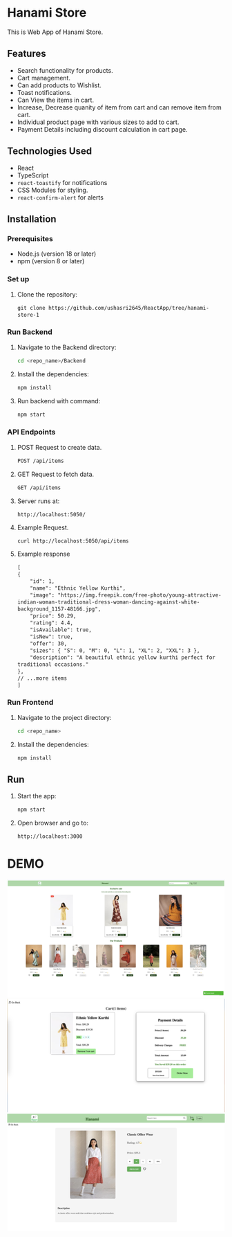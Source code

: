 # Hanami Store

This is Web App of Hanami Store.

## Features

* Search functionality for products.
* Cart management.
* Can add products to Wishlist. 
* Toast notifications.
* Can View the items in cart.
* Increase, Decrease quanity of item from cart and can remove item from cart.
* Individual product page with various sizes to add to cart.
* Payment Details including discount calculation in cart page.

## Technologies Used

* React
* TypeScript
* `react-toastify` for notifications
* CSS Modules for styling.
* `react-confirm-alert` for alerts

## Installation

### Prerequisites

* Node.js (version 18 or later)
* npm (version 8 or later)

### Set up

1. Clone the repository:
    ```
    git clone https://github.com/ushasri2645/ReactApp/tree/hanami-store-1
    ```

### Run Backend
1. Navigate to the Backend directory:
    ```sh
    cd <repo_name>/Backend
    ```
2. Install the dependencies:
    ```sh
    npm install
    ```
3. Run backend with command:
    ```sh
    npm start
    ```
 
### API Endpoints
1. POST Request to create data.
    ```sh
    POST /api/items
    ```

2. GET Request to fetch data.
    ```sh
    GET /api/items
    ```
3. Server runs at:
    ```
    http://localhost:5050/
    ```
4. Example Request.
    ```
    curl http://localhost:5050/api/items
    ```
5. Example response
    ```
    [
    {
        "id": 1,
        "name": "Ethnic Yellow Kurthi",
        "image": "https://img.freepik.com/free-photo/young-attractive-indian-woman-traditional-dress-woman-dancing-against-white-background_1157-48166.jpg",
        "price": 50.29,
        "rating": 4.4,
        "isAvailable": true,
        "isNew": true,
        "offer": 30,
        "sizes": { "S": 0, "M": 0, "L": 1, "XL": 2, "XXL": 3 },
        "description": "A beautiful ethnic yellow kurthi perfect for traditional occasions."
    },
    // ...more items
    ]
    ```

### Run Frontend
1. Navigate to the project directory:
    ```sh
    cd <repo_name>
    ```

2. Install the dependencies:
    ```sh
    npm install
    ```

## Run

1. Start the app:
    ```sh
    npm start
    ```

2. Open browser and go to:
    ```
    http://localhost:3000
    ```

# DEMO

![UI Image](<public/assests/image.png>)
![alt text](cart-1.png) 
![alt text](product-1.png)